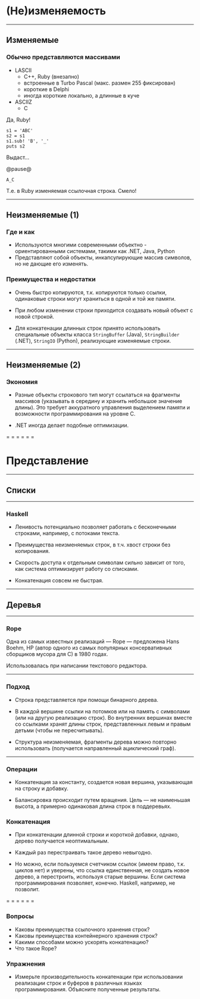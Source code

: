 <span id="slides-title" hidden>Строки</span>

# (Не)изменяемость

- - - - - -

Изменяемые
----------


### Обычно представляются массивами

- LASCII
  - C++, Ruby (внезапно)
  - встроенные в Turbo Pascal (макс. размен 255 фиксирован)
  - короткие в Delphi
  - иногда короткие локально, а длинные в куче
- ASCIIZ
  - C

<div class="fragment" />

Да, Ruby!

```
s1 = 'ABC'
s2 = s1
s1.sub! 'B', '_'
puts s2
```

Выдаст...

@pause@

```
A_C
```

Т.е. в Ruby изменяемая ссылочная строка. Смело!

- - - - - -

Неизменяемые (1)
------------

### Где и как

- Используются многими современными объектно - ориентированными
  системами, такими как .NET, Java, Python
- Представляют собой объекты, инкапсулирующие массив символов, но не
  дающие его изменять.

### Преимущества и недостатки

- Очень быстро копируются, т.к. копируются только ссылки, одинаковые
  строки могут храниться в одной и той же памяти.

- При любом изменении строки приходится создавать новый объект с новой
  строкой.

- Для конкатенации длинных строк принято использовать специальные
  объекты класса `StringBuffer` (Java), `StringBuilder` (.NET), `StringIO` (Python),
  реализующие изменяемые строки.

- - - - - -

Неизменяемые (2)
------------

### Экономия

- Разные объекты строкового тип могут ссылаться на фрагменты массивов
  (указывать в середину и хранить небольшое значение длины). Это
  требует аккуратного управления выделением памяти и возможности
  программирования на уровне C.

- .NET иногда делает подобные оптимизации.

= = = = = =

# Представление

- - - - - -

Списки
------

- - - - - -

### Haskell

-  Ленивость потенциально позволяет работать с бесконечными строками,
   например, с потоками текста.

-  Преимущества неизменяемых строк, в т.ч. хвост строки без
   копирования.

-  Скорость доступа к отдельным символам сильно зависит от того, как
   система оптимизирует работу со списками.

-  Конкатенация совсем не быстрая.

- - - - - -

Деревья
-------

- - - - - -

### Rope

Одна из самых известных реализаций — Rope — предложена Hans Boehm, HP
(автор одного из самых популярных консервативных сборщиков мусора для C)
в 1980 годах.

Использовалась при написании текстового редактора.

- - - - - -

### Подход

- Строка представляется при помощи бинарного дерева.

- В каждой вершине ссылки на потомков или на память с символами (или
  на другую реализацию строк). Во внутренних вершинах вместе со
  ссылками хранят длины строк, представленных левым и правым детьми
  (чтобы не пересчитывать).

- Структура неизменяемая, фрагменты дерева можно повторно использовать
  (получается направленный ациклический граф).

- - - - - -

### Операции

-   Конкатенация за константу, создается новая вершина, указывающая на
    строку и добавку.

-   Балансировка происходит путем вращения. Цель — не наименьшая
    высота, а примерно одинаковая длина строк в поддеревьях.

### Конкатенация

-   При конкатенации длинной строки и короткой добавки, однако, дерево
    получается неоптимальным.

-   Каждый раз перестраивать такое дерево невыгодно.

-   Но можно, если пользуемся счетчиком ссылок (имеем право, т.к. циклов
    нет) и уверены, что ссылка единственная, не создать новое дерево, а
    перестроить, используя старые вершины. Если система программирования
    позволяет, конечно. Haskell, например, не позволит.

= = = = = =

### Вопросы

* Каковы преимущества ссылочного хранения строк?
* Каковы преимущества контейнерного хранения строк?
* Какими способами можно ускорять конкатенацию?
* Что такое Rope?

### Упражнения

* Измерьте производительность конкатенации при использовании реализации строк и буферов в различных языках программирования. Объясните полученные результаты.
